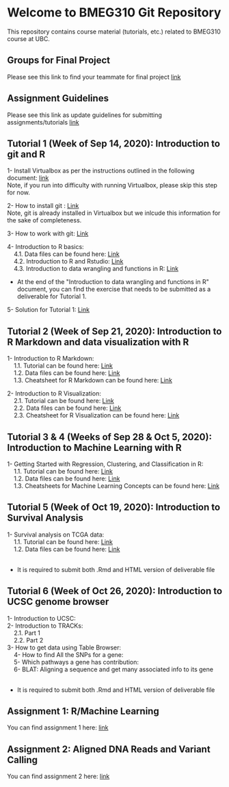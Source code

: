 # Welcome to BMEG310 Git Repository

This repository contains course material (tutorials, etc.) related to BMEG310 course at UBC.

## Groups for Final Project
Please see this link to find your teammate for final project [link](https://htmlpreview.github.io/?https://github.com/bmeg310ubc/bmeg310/blob/master/Groups.html)

## Assignment Guidelines
Please see this link as update guidelines for submitting assignments/tutorials [link](https://htmlpreview.github.io/?https://github.com/bmeg310ubc/bmeg310/blob/master/Assignment%20Guidelines.html)

## Tutorial 1 (Week of Sep 14, 2020): Introduction to git and R

1- Install Virtualbox as per the instructions outlined in the following document: [link](https://docs.google.com/document/d/1BiSQHjmPYxBnD8DljzpQq6W7POFtNlEs2rkRQ5vI9n8/edit?usp=sharing)
<br /> Note, if you run into difficulty with running Virtualbox, please skip this step for now.

2- How to install git : [Link](https://htmlpreview.github.io/?https://github.com/bmeg310ubc/bmeg310/blob/master/Tutorial%201/1-%20Git/Install%20Git.html)
<br /> Note, git is already installed in Virtualbox but we inlcude this information for the sake of completeness.

3- How to work with git: [Link](https://htmlpreview.github.io/?https://github.com/bmeg310ubc/bmeg310/blob/master/Tutorial%201/1-%20Git/First%20steps%20with%20git%20clone%2C%20add%2C%20commit%2C%20push%20Intro%20version%20control%20git.html)

4- Introduction to R basics: 
<br /> &nbsp;&nbsp;&nbsp;
4.1. Data files can be found here: [Link](https://github.com/bmeg310ubc/bmeg310/tree/master/Tutorial%201/2-%20R%20basics/data)
<br /> &nbsp;&nbsp;&nbsp;
4.2. Introduction to R and Rstudio: [Link](https://htmlpreview.github.io/?https://github.com/bmeg310ubc/bmeg310/blob/master/Tutorial%201/2-%20R%20basics/1_introR-R-and-RStudio.html)
<br /> &nbsp;&nbsp;&nbsp;
4.3. Introduction to data wrangling and functions in R: [Link](https://htmlpreview.github.io/?https://github.com/bmeg310ubc/bmeg310/blob/master/Tutorial%201/2-%20R%20basics/2_introR-data-wrangling_and_functions.html)

* At the end of the "Introduction to data wrangling and functions in R" document, you can find the exercise that needs to be submitted as a deliverable for Tutorial 1. 

5- Solution for Tutorial 1: [Link](https://htmlpreview.github.io/?https://github.com/bmeg310ubc/bmeg310/blob/master/Tutorial%201/Solution_Tutorial_1.html)

## Tutorial 2 (Week of Sep 21, 2020): Introduction to R Markdown and data visualization with R

1- Introduction to R Markdown:
<br /> &nbsp;&nbsp;&nbsp;
1.1. Tutorial can be found here: [Link](https://htmlpreview.github.io/?https://github.com/bmeg310ubc/bmeg310/blob/master/Tutorial%202/R%20Markdown/tutorial/R%20Markdown.html)
<br /> &nbsp;&nbsp;&nbsp;
1.2. Data files can be found here: [Link](https://github.com/bmeg310ubc/bmeg310/tree/master/Tutorial%202/R%20Markdown/data)
<br /> &nbsp;&nbsp;&nbsp;
1.3. Cheatsheet for R Markdown can be found here: [Link](https://github.com/bmeg310ubc/bmeg310/blob/master/Tutorial%202/R%20Markdown/tutorial/rmarkdown-summary.pdf)

2- Introduction to R Visualization:
<br /> &nbsp;&nbsp;&nbsp;
2.1. Tutorial can be found here: [Link](https://htmlpreview.github.io/?https://github.com/bmeg310ubc/bmeg310/blob/master/Tutorial%202/R%20Visualization/tutorial/R%20Visualization.html)
<br /> &nbsp;&nbsp;&nbsp;
2.2. Data files can be found here: [Link](https://github.com/bmeg310ubc/bmeg310/tree/master/Tutorial%202/R%20Visualization/data)
<br /> &nbsp;&nbsp;&nbsp;
2.3. Cheatsheet for R Visualization can be found here: [Link](https://github.com/bmeg310ubc/bmeg310/blob/master/Tutorial%202/R%20Visualization/tutorial/ggplot2-cheatsheet.pdf)

## Tutorial 3 & 4 (Weeks of Sep 28 & Oct 5, 2020): Introduction to Machine Learning with R

1- Getting Started with Regression, Clustering, and Classification in R:
<br /> &nbsp;&nbsp;&nbsp;
1.1. Tutorial can be found here: [Link](https://htmlpreview.github.io/?https://github.com/bmeg310ubc/bmeg310/blob/master/Tutorial%203/tutorial/Regression-Clustering-Classification.html)
<br /> &nbsp;&nbsp;&nbsp;
1.2. Data files can be found here: [Link](https://github.com/bmeg310ubc/bmeg310/tree/master/Tutorial%203/data)
<br /> &nbsp;&nbsp;&nbsp;
1.3. Cheatsheets for Machine Learning Concepts can be found here: [Link](https://ml-cheatsheet.readthedocs.io/en/latest/)

## Tutorial 5 (Week of Oct 19, 2020): Introduction to Survival Analysis

1- Survival analysis on TCGA data:
<br /> &nbsp;&nbsp;&nbsp;
1.1. Tutorial can be found here: [Link](https://htmlpreview.github.io/?https://github.com/bmeg310ubc/bmeg310/blob/master/Tutorial%205/Survival_Analysis_V2.html)
<br /> &nbsp;&nbsp;&nbsp;
1.2. Data files can be found here: [Link](https://github.com/bmeg310ubc/bmeg310/blob/master/Tutorial%205/tcga_data.rar)
<br /> &nbsp;&nbsp;&nbsp;

* It is required to submit both .Rmd and HTML version of deliverable file 

## Tutorial 6 (Week of Oct 26, 2020): Introduction to UCSC genome browser

1- Introduction to UCSC:
<br />
2- Introduction to TRACKs:
<br /> &nbsp;&nbsp;&nbsp;
2.1. Part 1
<br /> &nbsp;&nbsp;&nbsp;
2.2. Part 2
<br />
3- How to get data using Table Browser:
<br /> &nbsp;&nbsp;&nbsp;
4- How to find All the SNPs for a gene:
<br /> &nbsp;&nbsp;&nbsp;
5- Which pathways a gene has contribution:
<br /> &nbsp;&nbsp;&nbsp;
6- BLAT: Aligning a sequence and get many associated info to its gene
<br /> &nbsp;&nbsp;&nbsp;


* It is required to submit both .Rmd and HTML version of deliverable file 

## Assignment 1: R/Machine Learning 
You can find assignment 1 here: [link](https://github.com/bmeg310ubc/bmeg310/blob/master/assignment%201/assignment%201.md)

## Assignment 2: Aligned DNA Reads and Variant Calling
You can find assignment 2 here: [link](https://github.com/bmeg310ubc/bmeg310/blob/master/assignment%202/Assignment%202.md)
